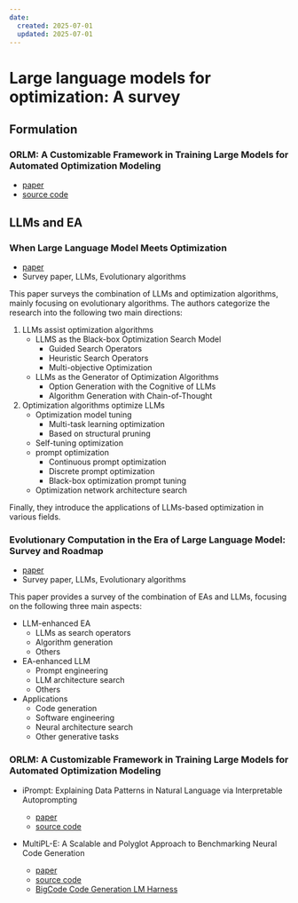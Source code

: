 ```yaml
---
date:
  created: 2025-07-01
  updated: 2025-07-01
---
```



# Large language models for optimization: A survey

<!-- more -->

## Formulation

### ORLM: A Customizable Framework in Training Large Models for Automated Optimization Modeling
- [paper](https://pubsonline.informs.org/doi/10.1287/opre.2024.1233)
- [source code](https://github.com/Cardinal-Operations/ORLM)


## LLMs and EA

### When Large Language Model Meets Optimization

- [paper](https://arxiv.org/abs/2405.10098)
- Survey paper, LLMs, Evolutionary algorithms

This paper surveys the combination of LLMs and optimization algorithms, mainly focusing on evolutionary algorithms. The authors categorize the research into the following two main directions:

1. LLMs assist optimization algorithms
   - LLMS as the Black-box Optimization Search Model
     - Guided Search Operators
     - Heuristic Search Operators
     - Multi-objective Optimization
   - LLMs as the Generator of Optimization Algorithms
     - Option Generation with the Cognitive of LLMs
     - Algorithm Generation with Chain-of-Thought
2. Optimization algorithms optimize LLMs
   - Optimization model tuning
     - Multi-task learning optimization
     - Based on structural pruning
   - Self-tuning optimization
   - prompt optimization
     - Continuous prompt optimization
     - Discrete prompt optimization
     - Black-box optimization prompt tuning
   - Optimization network architecture search

Finally, they introduce the applications of LLMs-based optimization in various fields.

### Evolutionary Computation in the Era of Large Language Model: Survey and Roadmap

- [paper](https://ieeexplore.ieee.org/document/10767756)
- Survey paper, LLMs, Evolutionary algorithms

This paper provides a survey of the combination of EAs and LLMs, focusing on the following three main aspects:

- LLM-enhanced EA
  - LLMs as search operators
  - Algorithm generation
  - Others
- EA-enhanced LLM
  - Prompt engineering
  - LLM architecture search
  - Others
- Applications
  - Code generation
  - Software engineering
  - Neural architecture search
  - Other generative tasks

### ORLM: A Customizable Framework in Training Large Models for Automated Optimization Modeling

- iPrompt: Explaining Data Patterns in Natural Language via Interpretable Autoprompting
  - [paper]((https://arxiv.org/abs/2210.01848))
  - [source code](https://github.com/csinva/iprompt)

- MultiPL-E: A Scalable and Polyglot Approach to Benchmarking Neural Code Generation
  - [paper](https://ieeexplore.ieee.org/abstract/document/10103177)
  - [source code](https://github.com/nuprl/MultiPL-E)
  - [BigCode Code Generation LM Harness](https://github.com/bigcode-project/bigcode-evaluation-harness)

